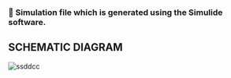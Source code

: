 ### :dart: Simulation file which is generated using the Simulide software.


## SCHEMATIC DIAGRAM

![ssddcc](https://user-images.githubusercontent.com/42488087/157206967-878ae9cf-10ba-4227-a2dc-8c376deed050.PNG)
